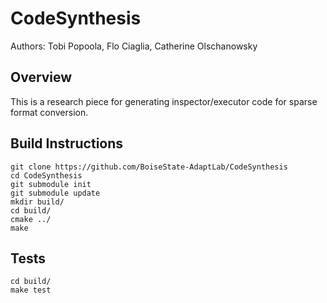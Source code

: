 # CodeSynthesis
Authors: Tobi Popoola, Flo Ciaglia, Catherine Olschanowsky
## Overview
This is a research piece for generating inspector/executor code for sparse format
conversion. 

## Build Instructions
```shell script
git clone https://github.com/BoiseState-AdaptLab/CodeSynthesis
cd CodeSynthesis
git submodule init
git submodule update
mkdir build/
cd build/
cmake ../
make
```

## Tests
```shell script
cd build/
make test
```


